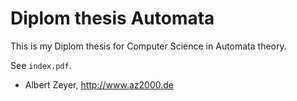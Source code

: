 Diplom thesis Automata
======================

This is my Diplom thesis for Computer Science in Automata theory.

See `index.pdf`.

- Albert Zeyer, <http://www.az2000.de>
